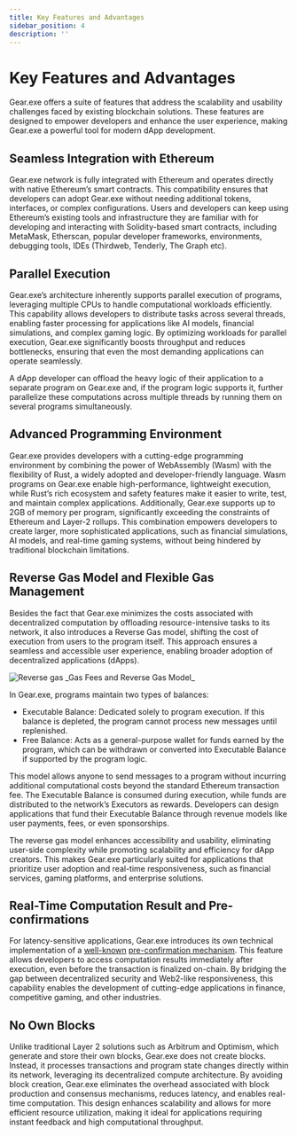 ```yaml
---
title: Key Features and Advantages
sidebar_position: 4
description: ''
---
```


# Key Features and Advantages

Gear.exe offers a suite of features that address the scalability and usability challenges faced by existing blockchain
solutions. These features are designed to empower developers and enhance the user experience, making Gear.exe a powerful
tool for modern dApp development.

## Seamless Integration with Ethereum

Gear.exe network is fully integrated with Ethereum and operates directly with native Ethereum’s smart contracts. This
compatibility ensures that developers can adopt Gear.exe without needing additional tokens, interfaces, or complex
configurations. Users and developers can keep using Ethereum’s existing tools and infrastructure they are familiar with
for developing and interacting with Solidity-based smart contracts, including MetaMask, Etherscan, popular developer
frameworks, environments, debugging tools, IDEs (Thirdweb, Tenderly, The Graph etc).

## Parallel Execution

Gear.exe’s architecture inherently supports parallel execution of programs, leveraging multiple CPUs to handle
computational workloads efficiently. This capability allows developers to distribute tasks across several threads,
enabling faster processing for applications like AI models, financial simulations, and complex gaming logic. By
optimizing workloads for parallel execution, Gear.exe significantly boosts throughput and reduces bottlenecks, ensuring
that even the most demanding applications can operate seamlessly.

A dApp developer can offload the heavy logic of their application to a separate program on Gear.exe and, if the program
logic supports it, further parallelize these computations across multiple threads by running them on several programs
simultaneously.

## Advanced Programming Environment

Gear.exe provides developers with a cutting-edge programming environment by combining the power of WebAssembly (Wasm)
with the flexibility of Rust, a widely adopted and developer-friendly language. Wasm programs on Gear.exe enable
high-performance, lightweight execution, while Rust’s rich ecosystem and safety features make it easier to write, test,
and maintain complex applications. Additionally, Gear.exe supports up to 2GB of memory per program, significantly
exceeding the constraints of Ethereum and Layer-2 rollups. This combination empowers developers to create larger, more
sophisticated applications, such as financial simulations, AI models, and real-time gaming systems, without being
hindered by traditional blockchain limitations.

## Reverse Gas Model and Flexible Gas Management

Besides the fact that Gear.exe minimizes the costs associated with decentralized computation by offloading
resource-intensive tasks to its network, it also introduces a Reverse Gas model, shifting the cost of execution from
users to the program itself. This approach ensures a seamless and accessible user experience, enabling broader adoption
of decentralized applications (dApps).

<img src="/gear-exe/whitepaper/img/reverse-gas.png"  alt="Reverse gas"/>
_Gas Fees and Reverse Gas Model_

In Gear.exe, programs maintain two types of balances:

- Executable Balance: Dedicated solely to program execution. If this balance is depleted, the program cannot process new
  messages until replenished.
- Free Balance: Acts as a general-purpose wallet for funds earned by the program, which can be withdrawn or converted
  into Executable Balance if supported by the program logic.

This model allows anyone to send messages to a program without incurring additional computational costs beyond the
standard Ethereum transaction fee. The Executable Balance is consumed during execution, while funds are distributed to
the network’s Executors as rewards. Developers can design applications that fund their Executable Balance through
revenue models like user payments, fees, or even sponsorships.

The reverse gas model enhances accessibility and usability, eliminating user-side complexity while promoting scalability
and efficiency for dApp creators. This makes Gear.exe particularly suited for applications that prioritize user adoption
and real-time responsiveness, such as financial services, gaming platforms, and enterprise solutions.

## Real-Time Computation Result and Pre-confirmations

For latency-sensitive applications, Gear.exe introduces its own technical implementation of
a [well-known](https://ethresear.ch/t/based-preconfirmations/17353) [pre-confirmation mechanism](/docs/glossary.md#pre-confirmation-mechanism).
This feature allows developers to access computation results immediately after execution, even before the transaction is
finalized on-chain. By bridging the gap between decentralized security and Web2-like responsiveness, this capability
enables the development of cutting-edge applications in finance, competitive gaming, and other industries.

## No Own Blocks

Unlike traditional Layer 2 solutions such as Arbitrum and Optimism, which generate and store their own blocks, Gear.exe
does not create blocks. Instead, it processes transactions and program state changes directly within its network,
leveraging its decentralized compute architecture. By avoiding block creation, Gear.exe eliminates the overhead
associated with block production and consensus mechanisms, reduces latency, and enables real-time computation. This
design enhances scalability and allows for more efficient resource utilization, making it ideal for applications
requiring instant feedback and high computational throughput.
